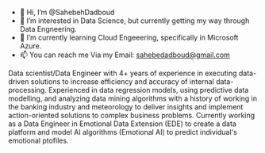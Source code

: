 - 👋 Hi, I’m @SahebehDadboud
- 👀 I’m interested in Data Science, but currently getting my way through Data Engneering. 
- 🌱 I’m currently learning Cloud Engeeering, specifically in Microsoft Azure.
- 📫 You can reach me Via my Email: sahebedadboud@gmail.com


Data scientist/Data Engineer with 4+ years of experience in executing data-driven solutions to increase efficiency and accuracy of internal data-processing. Experienced in data regression models, using predictive data modelling, and analyzing data mining algorithms with a history of working in the banking industry and meteorology to deliver insights and implement action-oriented solutions to complex business problems. Currently working as a Data Engineer in Emotional Data Extension (EDE) to create a data platform and model AI algorithms (Emotional AI) to predict individual's emotional ptofiles.

